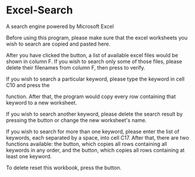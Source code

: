 # Excel-Search
A search engine powered by Microsoft Excel

Before using this program, please make sure that the excel worksheets you wish to search are copied and pasted here.

After you have clicked the <Fetch files> button, a list of available excel files would be shown in column F. If you wish to search only some of those files, please delete their filenames from column F, then press <Delete some> to verify.





If you wish to search a particular keyword, please type the keyword in cell C10 and press the <Search keyword> function. After that, the program would copy every row containing that keyword to a new worksheet.

If you wish to search another keyword, please delete the search result by pressing the <Delete result> button or change the new worksheet's name.

If you wish to search for more than one keyword, please enter the list of keywords, each separated by a space, into cell C17. After that, there are two functions available: the <AND search> button, which copies all rows containing all keywords in any order, and the <OR search> button, which copies all rows containing at least one keyword.





To delete reset this workbook, press the <Delete all> button.
